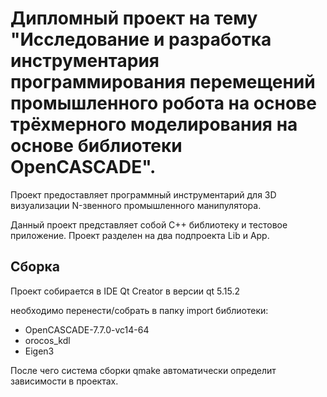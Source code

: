 # Дипломный проект на тему "Исследование и разработка инструментария программирования перемещений промышленного робота на основе трёхмерного моделирования на основе библиотеки OpenCASCADE".

Проект предоставляет программный инструментарий для 3D визуализации N-звенного промышленного манипулятора.

Данный проект представляет собой С++ библиотеку и тестовое приложение.
Проект разделен на два подпроекта Lib и App.

## Сборка

Проект собирается в IDE Qt Creator в версии qt 5.15.2

необходимо перенести/собрать в папку import библиотеки:
* OpenCASCADE-7.7.0-vc14-64
* orocos_kdl
* Eigen3

После чего система сборки qmake автоматически определит зависимости в проектах.
